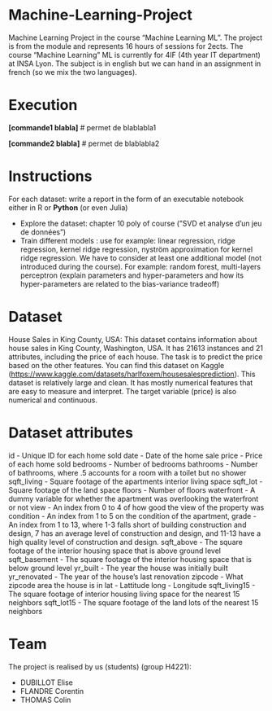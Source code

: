 # Machine-Learning-Project

Machine Learning Project in the course “Machine Learning ML”. The project is from the module and represents 16 hours of sessions for 2ects. The course “Machine Learning” ML is currently for 4IF (4th year IT department) at INSA Lyon. The subject is in english but we can hand in an assignment in french (so we mix the two languages).

# Execution

**[commande1 blabla]**  # permet de blablabla1

**[commande2 blabla]**  # permet de blablabla2

# Instructions 

For each dataset: write a report in the form of an executable notebook either in R or **Python** (or even Julia)

- Explore the dataset: chapter 10 poly of course (”SVD et analyse d’un jeu de données”)
- Train different models : use for example: linear regression, ridge regression, kernel ridge regression, nyström approximation for kernel ridge regression. We have to consider at least one additional model (not introduced during the course). For example: random forest, multi-layers perceptron (explain parameters and hyper-parameters and how its hyper-parameters are related to the bias-variance tradeoff)

# Dataset

House Sales in King County, USA: This dataset contains information about house sales in King County, Washington, USA. It has 21613 instances and 21 attributes, including the price of each house. The task is to predict the price based on the other features. You can find this dataset on Kaggle (https://www.kaggle.com/datasets/harlfoxem/housesalesprediction). This dataset is relatively large and clean. It has mostly numerical features that are easy to measure and interpret. The target variable (price) is also numerical and continuous.

# Dataset attributes

id - Unique ID for each home sold
date - Date of the home sale
price - Price of each home sold
bedrooms - Number of bedrooms
bathrooms - Number of bathrooms, where .5 accounts for a room with a toilet but no shower
sqft_living - Square footage of the apartments interior living space
sqft_lot - Square footage of the land space
floors - Number of floors
waterfront - A dummy variable for whether the apartment was overlooking the waterfront or not
view - An index from 0 to 4 of how good the view of the property was
condition - An index from 1 to 5 on the condition of the apartment,
grade - An index from 1 to 13, where 1-3 falls short of building construction and design, 7 has an average level of construction and design, and 11-13 have a high quality level of construction and design.
sqft_above - The square footage of the interior housing space that is above ground level
sqft_basement - The square footage of the interior housing space that is below ground level
yr_built - The year the house was initially built
yr_renovated - The year of the house’s last renovation
zipcode - What zipcode area the house is in
lat - Lattitude
long - Longitude
sqft_living15 - The square footage of interior housing living space for the nearest 15 neighbors
sqft_lot15 - The square footage of the land lots of the nearest 15 neighbors

# Team

The project is realised by us (students) (group H4221): 
- DUBILLOT Elise
- FLANDRE Corentin
- THOMAS Colin

